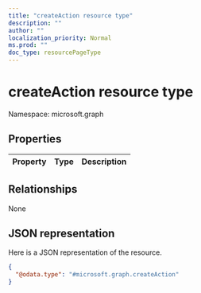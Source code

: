 ```yaml
---
title: "createAction resource type"
description: ""
author: ""
localization_priority: Normal
ms.prod: ""
doc_type: resourcePageType
---
```


# createAction resource type


Namespace: microsoft.graph



## Properties
|Property|Type|Description|
|:---|:---|:---|

## Relationships
None

## JSON representation
Here is a JSON representation of the resource.
<!-- {
  "blockType": "resource",
  "@odata.type": "microsoft.graph.createAction"
}
-->
``` json
{
  "@odata.type": "#microsoft.graph.createAction"
}
```

